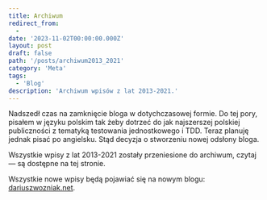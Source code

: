 ```yaml
---
title: Archiwum
redirect_from:
  -
date: '2023-11-02T00:00:00.000Z'
layout: post
draft: false
path: '/posts/archiwum2013_2021'
category: 'Meta'
tags:
  - 'Blog'
description: 'Archiwum wpisów z lat 2013-2021.'
---
```


Nadszedł czas na zamknięcie bloga w dotychczasowej formie. Do tej pory, pisałem w języku polskim tak żeby dotrzeć do jak najszerszej polskiej publiczności z tematyką testowania jednostkowego i TDD. Teraz planuję jednak pisać po angielsku. Stąd decyzja o stworzeniu nowej odsłony bloga.

Wszystkie wpisy z lat 2013-2021 zostały przeniesione do archiwum, czytaj — są dostępne na tej stronie.

Wszystkie nowe wpisy będą pojawiać się na nowym blogu: [dariuszwozniak.net](https://dariuszwozniak.net).